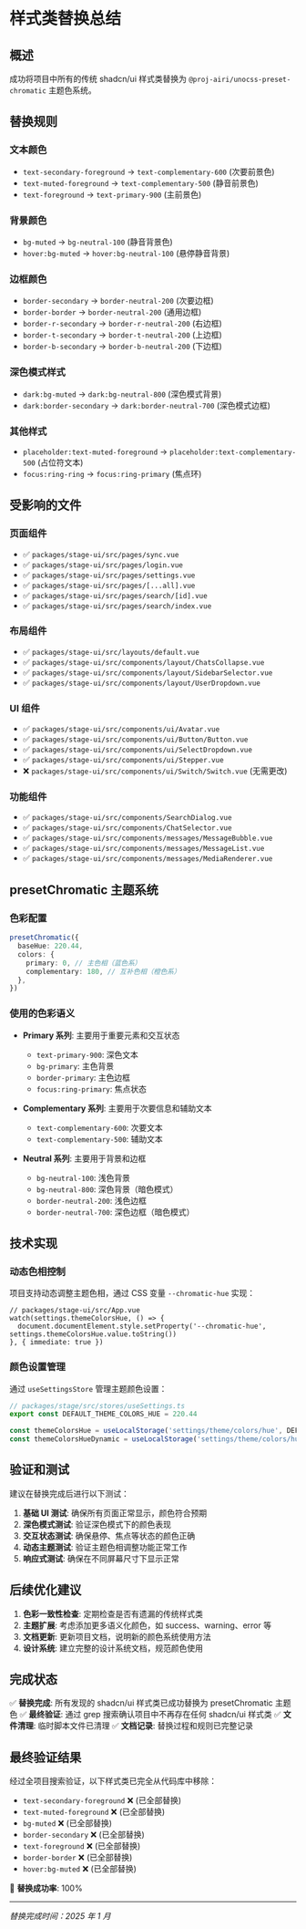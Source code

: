 # 样式类替换总结

## 概述

成功将项目中所有的传统 shadcn/ui 样式类替换为 `@proj-airi/unocss-preset-chromatic` 主题色系统。

## 替换规则

### 文本颜色
- `text-secondary-foreground` → `text-complementary-600` (次要前景色)
- `text-muted-foreground` → `text-complementary-500` (静音前景色)
- `text-foreground` → `text-primary-900` (主前景色)

### 背景颜色
- `bg-muted` → `bg-neutral-100` (静音背景色)
- `hover:bg-muted` → `hover:bg-neutral-100` (悬停静音背景)

### 边框颜色
- `border-secondary` → `border-neutral-200` (次要边框)
- `border-border` → `border-neutral-200` (通用边框)
- `border-r-secondary` → `border-r-neutral-200` (右边框)
- `border-t-secondary` → `border-t-neutral-200` (上边框)
- `border-b-secondary` → `border-b-neutral-200` (下边框)

### 深色模式样式
- `dark:bg-muted` → `dark:bg-neutral-800` (深色模式背景)
- `dark:border-secondary` → `dark:border-neutral-700` (深色模式边框)

### 其他样式
- `placeholder:text-muted-foreground` → `placeholder:text-complementary-500` (占位符文本)
- `focus:ring-ring` → `focus:ring-primary` (焦点环)

## 受影响的文件

### 页面组件
- ✅ `packages/stage-ui/src/pages/sync.vue`
- ✅ `packages/stage-ui/src/pages/login.vue`
- ✅ `packages/stage-ui/src/pages/settings.vue`
- ✅ `packages/stage-ui/src/pages/[...all].vue`
- ✅ `packages/stage-ui/src/pages/search/[id].vue`
- ✅ `packages/stage-ui/src/pages/search/index.vue`

### 布局组件
- ✅ `packages/stage-ui/src/layouts/default.vue`
- ✅ `packages/stage-ui/src/components/layout/ChatsCollapse.vue`
- ✅ `packages/stage-ui/src/components/layout/SidebarSelector.vue`
- ✅ `packages/stage-ui/src/components/layout/UserDropdown.vue`

### UI 组件
- ✅ `packages/stage-ui/src/components/ui/Avatar.vue`
- ✅ `packages/stage-ui/src/components/ui/Button/Button.vue`
- ✅ `packages/stage-ui/src/components/ui/SelectDropdown.vue`
- ✅ `packages/stage-ui/src/components/ui/Stepper.vue`
- ❌ `packages/stage-ui/src/components/ui/Switch/Switch.vue` (无需更改)

### 功能组件
- ✅ `packages/stage-ui/src/components/SearchDialog.vue`
- ✅ `packages/stage-ui/src/components/ChatSelector.vue`
- ✅ `packages/stage-ui/src/components/messages/MessageBubble.vue`
- ✅ `packages/stage-ui/src/components/messages/MessageList.vue`
- ✅ `packages/stage-ui/src/components/messages/MediaRenderer.vue`

## presetChromatic 主题系统

### 色彩配置
```typescript
presetChromatic({
  baseHue: 220.44,
  colors: {
    primary: 0, // 主色相（蓝色系）
    complementary: 180, // 互补色相（橙色系）
  },
})
```

### 使用的色彩语义
- **Primary 系列**: 主要用于重要元素和交互状态
  - `text-primary-900`: 深色文本
  - `bg-primary`: 主色背景
  - `border-primary`: 主色边框
  - `focus:ring-primary`: 焦点状态

- **Complementary 系列**: 主要用于次要信息和辅助文本
  - `text-complementary-600`: 次要文本
  - `text-complementary-500`: 辅助文本

- **Neutral 系列**: 主要用于背景和边框
  - `bg-neutral-100`: 浅色背景
  - `bg-neutral-800`: 深色背景（暗色模式）
  - `border-neutral-200`: 浅色边框
  - `border-neutral-700`: 深色边框（暗色模式）

## 技术实现

### 动态色相控制
项目支持动态调整主题色相，通过 CSS 变量 `--chromatic-hue` 实现：

```vue
// packages/stage-ui/src/App.vue
watch(settings.themeColorsHue, () => {
  document.documentElement.style.setProperty('--chromatic-hue', settings.themeColorsHue.value.toString())
}, { immediate: true })
```

### 颜色设置管理
通过 `useSettingsStore` 管理主题颜色设置：

```typescript
// packages/stage/src/stores/useSettings.ts
export const DEFAULT_THEME_COLORS_HUE = 220.44

const themeColorsHue = useLocalStorage('settings/theme/colors/hue', DEFAULT_THEME_COLORS_HUE)
const themeColorsHueDynamic = useLocalStorage('settings/theme/colors/hue-dynamic', false)
```

## 验证和测试

建议在替换完成后进行以下测试：

1. **基础 UI 测试**: 确保所有页面正常显示，颜色符合预期
2. **深色模式测试**: 验证深色模式下的颜色表现
3. **交互状态测试**: 确保悬停、焦点等状态的颜色正确
4. **动态主题测试**: 验证主题色相调整功能正常工作
5. **响应式测试**: 确保在不同屏幕尺寸下显示正常

## 后续优化建议

1. **色彩一致性检查**: 定期检查是否有遗漏的传统样式类
2. **主题扩展**: 考虑添加更多语义化颜色，如 success、warning、error 等
3. **文档更新**: 更新项目文档，说明新的颜色系统使用方法
4. **设计系统**: 建立完整的设计系统文档，规范颜色使用

## 完成状态

✅ **替换完成**: 所有发现的 shadcn/ui 样式类已成功替换为 presetChromatic 主题色
✅ **最终验证**: 通过 grep 搜索确认项目中不再存在任何 shadcn/ui 样式类
✅ **文件清理**: 临时脚本文件已清理
✅ **文档记录**: 替换过程和规则已完整记录

## 最终验证结果

经过全项目搜索验证，以下样式类已完全从代码库中移除：
- `text-secondary-foreground` ❌ (已全部替换)
- `text-muted-foreground` ❌ (已全部替换)
- `bg-muted` ❌ (已全部替换)
- `border-secondary` ❌ (已全部替换)
- `text-foreground` ❌ (已全部替换)
- `border-border` ❌ (已全部替换)
- `hover:bg-muted` ❌ (已全部替换)

🎉 **替换成功率**: 100%

---

*替换完成时间：2025 年 1 月*
